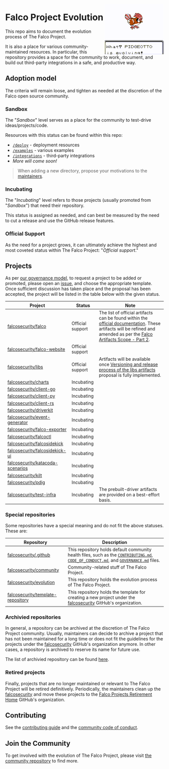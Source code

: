 
<p><img align="right" src="./img/pidgeotto.gif"/></p>
<p></p>

# Falco Project Evolution

This repo aims to document the evolution process of The Falco Project.

It is also a place for various community-maintained resources. In particular, this repository provides a space for the community to work, document, and build out third-party integrations in a safe, and productive way.

## Adoption model

The criteria will remain loose, and tighten as needed at the discretion of the Falco open source community.

### Sandbox

The "*Sandbox*" level serves as a place for the community to test-drive ideas/projects/code. 

Resources with this status can be found within this repo:

- [`/deploy`](deploy/) - deployment resources
- [`/examples`](examples/) - various examples
- [`/integrations`](integrations/) - third-party integrations
- *More will come soon!*

> When adding a new directory, propose your motivations to the [maintainers](OWNERS).

### Incubating

The "*Incubating*" level refers to those projects (usually promoted from "*Sandbox*") that need their repository.

This status is assigned as needed, and can best be measured by the need to cut a release and use the GitHub release features.

### Official Support

As the need for a project grows, it can ultimately achieve the highest and most coveted status within The Falco Project: "*Official support*."

## Projects

As per [our governance model](https://github.com/falcosecurity/.github/blob/master/GOVERNANCE.md#adding-new-projects-to-the-falcosecurity-github-organization), to request a project to be added or promoted, please open an [issue](https://github.com/falcosecurity/evolution/issues/new/choose), and choose the appropriate template. Once sufficient discussion has taken place and the proposal has been accepted, the project will be listed in the table below with the given status.


| Project | Status | Note |
| --- | --- | --- |
| [falcosecurity/falco](https://github.com/falcosecurity/falco) | Official support | The list of official artifacts can be found within the [official documentation](https://falco.org/docs/download/). These artifacts will be refined and amended as per the [Falco Artifacts Scope - Part 2](https://github.com/falcosecurity/falco/blob/master/proposals/20200506-artifacts-scope-part-2.md).  |
| [falcosecurity/falco-website](https://github.com/falcosecurity/falco-website) | Official support | | 
| [falcosecurity/libs](https://github.com/falcosecurity/libs) | Official support | Artifacts will be available once [Versioning and release process of the libs artifacts](https://github.com/falcosecurity/libs/blob/master/proposals/20210524-versioning-and-release-of-the-libs-artifacts.md) proposal is fully implemented. |
| [falcosecurity/charts](https://github.com/falcosecurity/charts) | Incubating | |
| [falcosecurity/client-go](https://github.com/falcosecurity/client-go) | Incubating | |
| [falcosecurity/client-py](https://github.com/falcosecurity/client-py) | Incubating | |
| [falcosecurity/client-rs](https://github.com/falcosecurity/client-rs) | Incubating | |
| [falcosecurity/driverkit](https://github.com/falcosecurity/driverkit) | Incubating | |
| [falcosecurity/event-generator](https://github.com/falcosecurity/event-generator) | Incubating | |
| [falcosecurity/falco-exporter](https://github.com/falcosecurity/falco-exporter) | Incubating | |
| [falcosecurity/falcoctl](https://github.com/falcosecurity/falcoctl) | Incubating | |
| [falcosecurity/falcosidekick](https://github.com/falcosecurity/falcosidekick) | Incubating | |
| [falcosecurity/falcosidekick-ui](https://github.com/falcosecurity/falcosidekick-ui) | Incubating | |
| [falcosecurity/katacoda-scenarios](https://github.com/falcosecurity/katacoda-scenarios) | Incubating | |
| [falcosecurity/kilt](https://github.com/falcosecurity/kilt) | Incubating | |
| [falcosecurity/pdig](https://github.com/falcosecurity/pdig) | Incubating | |
| [falcosecurity/test-infra](https://github.com/falcosecurity/test-infra) | Incubating | The prebuilt-driver artifacts are provided on a best-effort basis. |

### Special repositories

Some repositories have a special meaning and do not fit the above statuses. These are:

| Repository | Description |
| --- | --- |
| [falcosecurity/.github](https://github.com/falcosecurity/.github) |  This repository holds default community health files, such as the [`CONTRIBUTING.md`](https://github.com/falcosecurity/.github/blob/master/CONTRIBUTING.md), [`CODE_OF_CONDUCT.md`](https://github.com/falcosecurity/.github/blob/master/CODE_OF_CONDUCT.md), and [`GOVERNANCE.md`](https://github.com/falcosecurity/.github/blob/master/GOVERNANCE.md) files.  |
| [falcosecurity/community](https://github.com/falcosecurity/community) |  Community-related stuff of The Falco Project.  |
| [falcosecurity/evolution](https://github.com/falcosecurity/evolution) |  This repository holds the evolution process of The Falco Project.  |
| [falcosecurity/template-repository](https://github.com/falcosecurity/template-repository) |  This repository holds the template for creating a new project under the [falcosecurity](https://falcosecurity) GitHub's organization.  |

### Archivied repositories

In general, a repository can be archived at the discretion of The Falco Project community. Usually, maintainers can decide to archive a project that has not been maintained for a long time or does not fit the guidelines for the projects under the [falcosecurity](https://falcosecurity) GitHub's organization anymore. In other cases, a repository is archived to reserve its name for future use.

The list of archivied repository can be found [here](https://github.com/falcosecurity?q=&type=archived&language=&sort=name).

### Retired projects

Finally, projects that are no longer maintained or relevant to The Falco Project will be retired definitively. Periodically, the maintainers clean up the [falcosecurity](https://github.com/falcosecurity) and move these projects to the [Falco Projects Retirement Home](https://github.com/falcosecurity-retire) GitHub's organization.

## Contributing

See the [contributing guide](https://github.com/falcosecurity/.github/blob/master/CONTRIBUTING.md) and the [community code of conduct](https://github.com/falcosecurity/.github/blob/master/CODE_OF_CONDUCT.md).

## Join the Community

To get involved with the evolution of The Falco Project, please visit [the community repository](https://github.com/falcosecurity/community) to find more.
